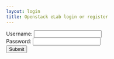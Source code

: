 ```yaml
---
layout: login
title: Openstack eLab login or register
---
```


<div>
	<form action="/" id="elab_login">
		Username: <input type="text" id="username" ng-model="username"><br>
		Password: <input type="password" id="password" ng-model="password"></input><br>
		<button type="button" ng-click="submit()">Submit</button>
	</form>
</div>

